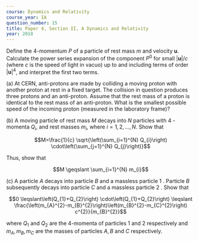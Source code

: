 ```yaml
---
course: Dynamics and Relativity
course_year: IA
question_number: 15
title: Paper 4, Section II, A Dynamics and Relativity
year: 2018
---
```




Define the 4-momentum $P$ of a particle of rest mass $m$ and velocity $\mathbf{u}$. Calculate the power series expansion of the component $P^{0}$ for small $|\mathbf{u}| / c$ (where $c$ is the speed of light in vacuo) up to and including terms of order $|\mathbf{u}|^{4}$, and interpret the first two terms.

(a) At CERN, anti-protons are made by colliding a moving proton with another proton at rest in a fixed target. The collision in question produces three protons and an anti-proton. Assume that the rest mass of a proton is identical to the rest mass of an anti-proton. What is the smallest possible speed of the incoming proton (measured in the laboratory frame)?

(b) A moving particle of rest mass $M$ decays into $N$ particles with 4 -momenta $Q_{i}$, and rest masses $m_{i}$, where $i=1,2, \ldots, N$. Show that

$$M=\frac{1}{c} \sqrt{\left(\sum_{i=1}^{N} Q_{i}\right) \cdot\left(\sum_{j=1}^{N} Q_{j}\right)}$$

Thus, show that

$$M \geqslant \sum_{i=1}^{N} m_{i}$$

(c) A particle $A$ decays into particle $B$ and a massless particle 1 . Particle $B$ subsequently decays into particle $C$ and a massless particle 2 . Show that

$$0 \leqslant\left(Q_{1}+Q_{2}\right) \cdot\left(Q_{1}+Q_{2}\right) \leqslant \frac{\left(m_{A}^{2}-m_{B}^{2}\right)\left(m_{B}^{2}-m_{C}^{2}\right) c^{2}}{m_{B}^{2}}$$

where $Q_{1}$ and $Q_{2}$ are the 4-momenta of particles 1 and 2 respectively and $m_{A}, m_{B}, m_{C}$ are the masses of particles $A, B$ and $C$ respectively.